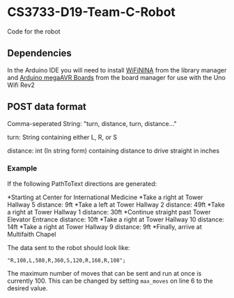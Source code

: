 # CS3733-D19-Team-C-Robot
Code for the robot

## Dependencies

In the Arduino IDE you will need to install [WiFiNINA](https://github.com/arduino-libraries/WiFiNINA) from the library manager and [Arduino megaAVR Boards](https://github.com/arduino/ArduinoCore-megaavr) from the board manager for use with the Uno Wifi Rev2 

## POST data format
Comma-seperated String: "turn, distance, turn, distance..."

turn: String containing either L, R, or S

distance: int (In string form) containing distance to drive straight in inches

### Example

If the following PathToText directions are generated:

*Starting at Center for International Medicine
*Take a right at Tower Hallway 5 distance: 9ft
*Take a left at Tower Hallway 2 distance: 49ft
*Take a right at Tower Hallway 1 distance: 30ft
*Continue straight past Tower Elevator Entrance distance: 10ft
*Take a right at Tower Hallway 10 distance: 14ft
*Take a right at Tower Hallway 9 distance: 9ft
*Finally, arrive at Multifaith Chapel


The data sent to the robot should look like:

```
"R,108,L,588,R,360,S,120,R,168,R,108";
```

The maximum number of moves that can be sent and run at once is currently 100. This can be changed by setting ```max_moves``` on line 6 to the desired value.